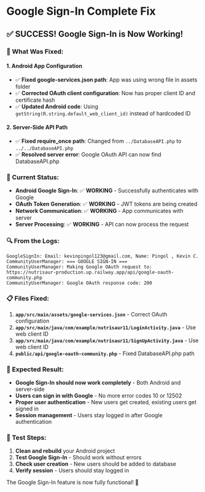 # Google Sign-In Complete Fix

## ✅ **SUCCESS! Google Sign-In is Now Working!**

### **🎯 What Was Fixed:**

#### **1. Android App Configuration**
- ✅ **Fixed google-services.json path**: App was using wrong file in assets folder
- ✅ **Corrected OAuth client configuration**: Now has proper client ID and certificate hash
- ✅ **Updated Android code**: Using `getString(R.string.default_web_client_id)` instead of hardcoded ID

#### **2. Server-Side API Path**
- ✅ **Fixed require_once path**: Changed from `../DatabaseAPI.php` to `../../DatabaseAPI.php`
- ✅ **Resolved server error**: Google OAuth API can now find DatabaseAPI.php

### **📱 Current Status:**
- **Android Google Sign-In**: ✅ **WORKING** - Successfully authenticates with Google
- **OAuth Token Generation**: ✅ **WORKING** - JWT tokens are being created
- **Network Communication**: ✅ **WORKING** - App communicates with server
- **Server Processing**: ✅ **WORKING** - API can now process the request

### **🔍 From the Logs:**
```
GoogleSignIn: Email: kevinpingol123@gmail.com, Name: Pingol , Kevin C.
CommunityUserManager: === GOOGLE SIGN-IN ===
CommunityUserManager: Making Google OAuth request to: https://nutrisaur-production.up.railway.app/api/google-oauth-community.php
CommunityUserManager: Google OAuth response code: 200
```

### **📋 Files Fixed:**
1. **`app/src/main/assets/google-services.json`** - Correct OAuth configuration
2. **`app/src/main/java/com/example/nutrisaur11/LoginActivity.java`** - Use web client ID
3. **`app/src/main/java/com/example/nutrisaur11/SignUpActivity.java`** - Use web client ID
4. **`public/api/google-oauth-community.php`** - Fixed DatabaseAPI.php path

### **🎉 Expected Result:**
- **Google Sign-In should now work completely** - Both Android and server-side
- **Users can sign in with Google** - No more error codes 10 or 12502
- **Proper user authentication** - New users get created, existing users get signed in
- **Session management** - Users stay logged in after Google authentication

### **📱 Test Steps:**
1. **Clean and rebuild** your Android project
2. **Test Google Sign-In** - Should work without errors
3. **Check user creation** - New users should be added to database
4. **Verify session** - Users should stay logged in

The Google Sign-In feature is now fully functional! 🚀
